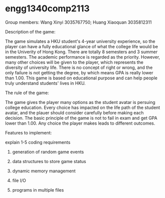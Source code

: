 # engg1340comp2113

Group members: Wang Xinyi 3035767750; Huang Xiaoquan 3035812311

Description of the game:

The game simulates a HKU student's 4-year university experience, so the player can have a fully educational glance of what the college life would be in the Univerity of Hong Kong. There are totally 8 semesters and 3 summer semesters. The academic performance is regarded as the priority. However, many other choices will be given to the player, which represents the diversity of university life. There is no concept of right or wrong, and the only failure is not getting the degree, by which means GPA is really lower than 1.00. This game is based on educational purpose and can help people truly understand students' lives in HKU.

The rule of the game:

The game gives the player many options as the student avatar is persuing college education. Every choice has impacted on the life path of the student avatar, and the plauer should consider carefully before making each decision. The basic principle of the game is not to fail in exam and get GPA lower than 1.00. Any choice the player makes leads to different outcomes.


Features to implement:

explain 1-5 coding requirements

1. generation of random game events

2. data structures to store game status

3. dynamic memory management

4. file I/O

5. programs in multiple files
